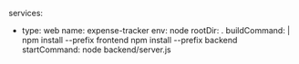 services:
  - type: web
    name: expense-tracker
    env: node
    rootDir: .
    buildCommand: |
      npm install --prefix frontend
      npm install --prefix backend
    startCommand: node backend/server.js

